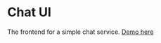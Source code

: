 # Chat UI

The frontend for a simple chat service. [Demo here ](http://dadistcoder.com.s3-website-us-east-1.amazonaws.com/)
